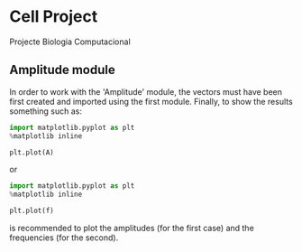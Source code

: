 # Cell Project
Projecte Biologia Computacional


## Amplitude module
In order to work with the 'Amplitude' module, the vectors must have been first created and imported using the first module.
Finally, to show the results something such as:
```python
import matplotlib.pyplot as plt
%matplotlib inline

plt.plot(A)
```

or 

```python
import matplotlib.pyplot as plt
%matplotlib inline

plt.plot(f)
```

is recommended to plot the amplitudes (for the first case) and the frequencies (for the second).
